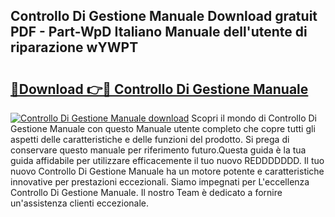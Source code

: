 ## Controllo Di Gestione Manuale Download gratuit PDF - Part-WpD Italiano Manuale dell'utente di riparazione wYWPT

# <h2><a href="http://dfcjuw6.blite.top/?on=Controllo+Di+Gestione+Manuale">🔗Download 👉🔴 Controllo Di Gestione Manuale</a></h2>

[![Controllo Di Gestione Manuale download](https://i.imgur.com/lujVjoI.png)](http://dfcjuw6.blite.top/?on=Controllo+Di+Gestione+Manuale)
Scopri il mondo di Controllo Di Gestione Manuale con questo Manuale utente completo che copre tutti gli aspetti delle caratteristiche e delle funzioni del prodotto. Si prega di conservare questo manuale per riferimento futuro.Questa guida è la tua guida affidabile per utilizzare efficacemente il tuo nuovo REDDDDDDD. Il tuo nuovo Controllo Di Gestione Manuale ha un motore potente e caratteristiche innovative per prestazioni eccezionali. Siamo impegnati per L'eccellenza Controllo Di Gestione Manuale. Il nostro Team è dedicato a fornire un'assistenza clienti eccezionale.
